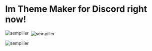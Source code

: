 <h1>Im Theme Maker for Discord right now!</h1>


<p><img align="left" src="https://github-readme-stats.vercel.app/api/top-langs?username=sempiller&show_icons=true&locale=en&layout=compact" alt="sempiller" /></p>

<p>&nbsp;<img align="center" src="https://github-readme-stats.vercel.app/api?username=sempiller&show_icons=true&locale=en" alt="sempiller" /></p>

<p><img align="center" src="https://github-readme-streak-stats.herokuapp.com/?user=sempiller&" alt="sempiller" /></p>
